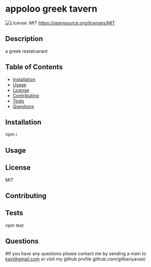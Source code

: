 # appoloo greek tavern
![License: MIT](https://img.shields.io/badge/License-MIT-yellow.svg)
https://opensource.org/licenses/MIT
## Description
a greek restatuarant 
## Table of Contents 
* [Installation](#installation)
* [Usage](#usage)
* [License](#license)
* [Contributing](#contributing)
* [Tests](#tests)
* [Questions](#questions)

## Installation
npm i

## Usage


## License
MIT

## Contributing


## Tests
npm test

## Questions
#If you have any questions please contact me by sending a main to kavi@gmail.com or visit my github profile github.com/gitkaviyarasi/
